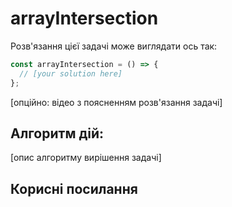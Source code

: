 # arrayIntersection

Розв'язання цієї задачі може виглядати ось так:

```js
const arrayIntersection = () => {
  // [your solution here]
};
```

[опційно: відео з поясненням розв'язання задачі]

## Алгоритм дій:

[опис алгоритму вирішення задачі]

## Корисні посилання